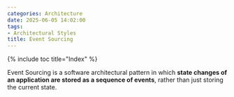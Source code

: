 ```yaml
---
categories: Architecture
date: 2025-06-05 14:02:00
tags:
- Architectural Styles
title: Event Sourcing
---
```


{% include toc title="Index" %}

Event Sourcing is a software architectural pattern in which **state changes of an application are stored as a sequence of
events**, rather than just storing the current state.